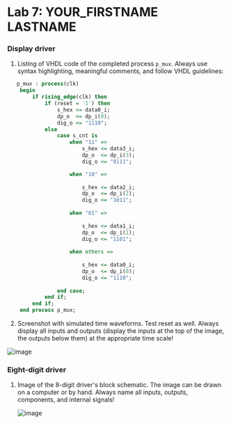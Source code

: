 # Lab 7: YOUR_FIRSTNAME LASTNAME

### Display driver

1. Listing of VHDL code of the completed process `p_mux`. Always use syntax highlighting, meaningful comments, and follow VHDL guidelines:

```vhdl
   p_mux : process(clk)
    begin
        if rising_edge(clk) then
            if (reset = '1') then
                s_hex <= data0_i;
                dp_o  <= dp_i(0);
                dig_o <= "1110";
            else
                case s_cnt is
                    when "11" =>
                        s_hex <= data3_i;
                        dp_o  <= dp_i(3);
                        dig_o <= "0111";

                    when "10" =>
                       
                        s_hex <= data2_i;
                        dp_o  <= dp_i(2);
                        dig_o <= "1011";
                   
                    when "01" =>
                       
                        s_hex <= data1_i;
                        dp_o  <= dp_i(1);
                        dig_o <= "1101";
                  
                    when others =>
                        
                        s_hex <= data0_i;
                        dp_o  <= dp_i(0);
                        dig_o <= "1110";
               
                end case;
            end if;
        end if;
    end process p_mux;

```

2. Screenshot with simulated time waveforms. Test reset as well. Always display all inputs and outputs (display the inputs at the top of the image, the outputs below them) at the appropriate time scale!

![image](https://user-images.githubusercontent.com/99277478/160632969-18afcdcf-7186-482f-8119-5aa970f76b37.png)

### Eight-digit driver

1. Image of the 8-digit driver's block schematic. The image can be drawn on a computer or by hand. Always name all inputs, outputs, components, and internal signals!

   ![image](https://user-images.githubusercontent.com/99277478/161596192-56fe344a-2be8-45c2-82d4-a26415e228db.png)
